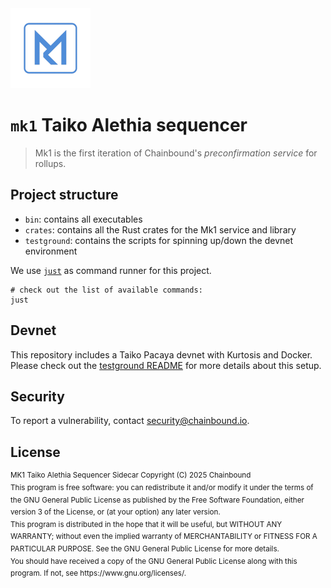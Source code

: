 <img src="./testground/mk1_logo.png" width="128" height="128" alt="Mk1 Logo">

# `mk1` Taiko Alethia sequencer

> Mk1 is the first iteration of Chainbound's _preconfirmation service_ for rollups.

## Project structure

- `bin`: contains all executables
- `crates`: contains all the Rust crates for the Mk1 service and library
- `testground`: contains the scripts for spinning up/down the devnet environment

We use [`just`](https://github.com/casey/just) as command runner for this project.

```shell
# check out the list of available commands:
just
```

## Devnet

This repository includes a Taiko Pacaya devnet with Kurtosis and Docker.
Please check out the [testground README](./testground/README.md) for more details about this setup.

## Security

To report a vulnerability, contact <security@chainbound.io>.

## License

<sup>
MK1 Taiko Alethia Sequencer Sidecar
Copyright (C) 2025 Chainbound
</sup>

<br>

<sup>
This program is free software: you can redistribute it and/or modify
it under the terms of the GNU General Public License as published by
the Free Software Foundation, either version 3 of the License, or
(at your option) any later version.
</sup>

<br>

<sup>
This program is distributed in the hope that it will be useful,
but WITHOUT ANY WARRANTY; without even the implied warranty of
MERCHANTABILITY or FITNESS FOR A PARTICULAR PURPOSE. See the
GNU General Public License for more details.
</sup>

<br>

<sup>
You should have received a copy of the GNU General Public License
along with this program. If not, see https://www.gnu.org/licenses/.
</sup>
